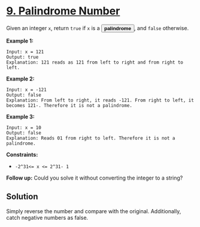 # [9. Palindrome Number](https://leetcode.com/problems/palindrome-number/description/)

Given an integer <code>x</code>, return <code>true</code> if <code>x</code> is a <button type="button" aria-haspopup="dialog" aria-expanded="false" aria-controls="radix-:rs:" data-state="closed" class="">**palindrome** </button>, and <code>false</code> otherwise.

**Example 1:**

```
Input: x = 121
Output: true
Explanation: 121 reads as 121 from left to right and from right to left.
```

**Example 2:**

```
Input: x = -121
Output: false
Explanation: From left to right, it reads -121. From right to left, it becomes 121-. Therefore it is not a palindrome.
```

**Example 3:**

```
Input: x = 10
Output: false
Explanation: Reads 01 from right to left. Therefore it is not a palindrome.
```

**Constraints:**

- <code>-2^31<= x <= 2^31- 1</code>

**Follow up:** Could you solve it without converting the integer to a string?

## Solution

Simply reverse the number and compare with the original. Additionally, catch negative numbers as false.
